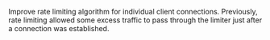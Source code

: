 Improve rate limiting algorithm for individual client connections. Previously, rate limiting allowed some excess traffic to pass through the limiter just after a connection was established.
